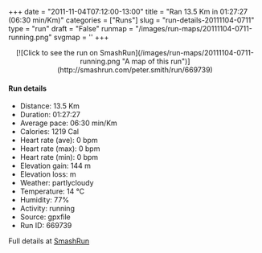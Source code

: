 +++
date = "2011-11-04T07:12:00-13:00"
title = "Ran 13.5 Km in 01:27:27 (06:30 min/Km)"
categories = ["Runs"]
slug = "run-details-20111104-0711"
type = "run"
draft = "False"
runmap = "/images/run-maps/20111104-0711-running.png"
svgmap = '<polyline points="0 64, 1 62, 4 57, 4 56, 4 54, 6 51, 8 48, 8 46, 9 45, 9 46, 11 46, 15 50, 18 48, 19 48, 19 49, 19 49, 19 52, 20 53, 24 49, 27 46, 27 45, 29 44, 33 43, 38 44, 41 42, 41 41, 41 40, 48 41, 48 40, 54 41, 57 42, 63 47, 66 49, 69 50, 76 49, 82 47, 86 45, 91 46, 94 47, 98 46, 100 43, 98 39, 98 36, 98 40, 100 43, 99 45, 97 46, 93 47, 91 46, 86 46, 82 47, 78 48, 71 50, 67 49, 64 48, 54 41, 48 40, 48 40, 45 40, 41 40, 38 44, 34 43, 28 45, 21 51">'
+++



<!--more-->

<center>
[![Click to see the run on SmashRun](/images/run-maps/20111104-0711-running.png "A map of this run")](http://smashrun.com/peter.smith/run/669739)
</center>

#### Run details

* Distance: 13.5 Km
* Duration: 01:27:27
* Average pace: 06:30 min/Km
* Calories: 1219 Cal
* Heart rate (ave): 0 bpm
* Heart rate (max): 0 bpm
* Heart rate (min): 0 bpm
* Elevation gain: 144 m
* Elevation loss:  m
* Weather: partlycloudy
* Temperature: 14 &deg;C
* Humidity: 77%
* Activity: running
* Source: gpxfile
* Run ID: 669739

Full details at [SmashRun](http://smashrun.com/peter.smith/run/669739)